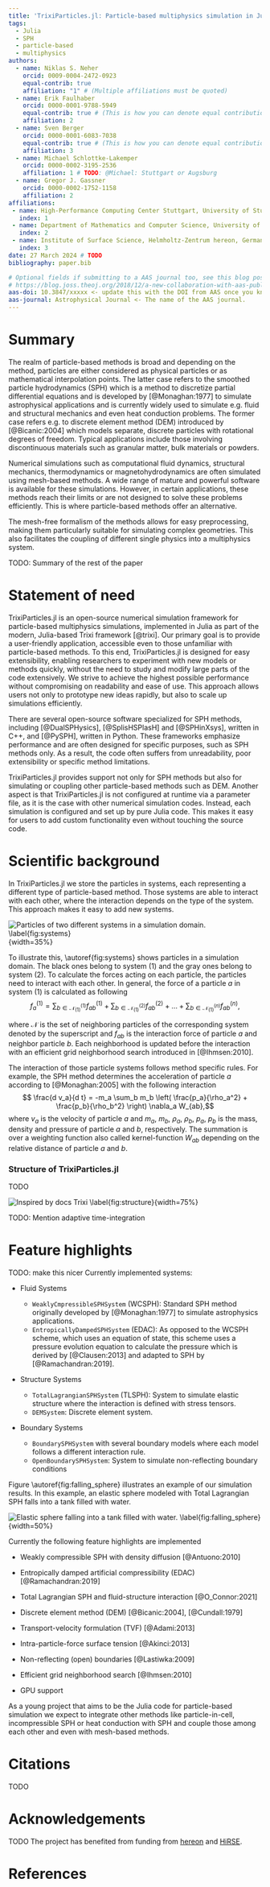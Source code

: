 ```yaml
---
title: 'TrixiParticles.jl: Particle-based multiphysics simulation in Julia'
tags:
  - Julia
  - SPH
  - particle-based
  - multiphysics
authors:
  - name: Niklas S. Neher
    orcid: 0009-0004-2472-0923
    equal-contrib: true
    affiliation: "1" # (Multiple affiliations must be quoted)
  - name: Erik Faulhaber
    orcid: 0000-0001-9788-5949
    equal-contrib: true # (This is how you can denote equal contributions between multiple authors)
    affiliation: 2
  - name: Sven Berger
    orcid: 0000-0001-6083-7038
    equal-contrib: true # (This is how you can denote equal contributions between multiple authors)
    affiliation: 3
  - name: Michael Schlottke-Lakemper
    orcid: 0000-0002-3195-2536
    affiliation: 1 # TODO: @Michael: Stuttgart or Augsburg
  - name: Gregor J. Gassner
    orcid: 0000-0002-1752-1158
    affiliation: 2
affiliations:
 - name: High-Performance Computing Center Stuttgart, University of Stuttgart, Germany
   index: 1
 - name: Department of Mathematics and Computer Science, University of Cologne, Germany
   index: 2
 - name: Institute of Surface Science, Helmholtz-Zentrum hereon, Germany
   index: 3
date: 27 March 2024 # TODO
bibliography: paper.bib

# Optional fields if submitting to a AAS journal too, see this blog post:
# https://blog.joss.theoj.org/2018/12/a-new-collaboration-with-aas-publishing
aas-doi: 10.3847/xxxxx <- update this with the DOI from AAS once you know it.
aas-journal: Astrophysical Journal <- The name of the AAS journal.
---
```


# Summary

The realm of particle-based methods is broad and depending on the method, particles are either considered as physical particles or as mathematical interpolation points.
The latter case refers to the smoothed particle hydrodynamics (SPH) which is a method to discretize partial differential equations and is developed by [@Monaghan:1977] to simulate astrophysical applications and is currently widely used to simulate e.g. fluid and structural mechanics and even heat conduction problems.
The former case refers e.g. to discrete element method (DEM) introduced by [@Bicanic:2004] which models separate, discrete particles with rotational degrees of freedom. Typical applications include those involving discontinuous materials such as granular matter, bulk materials or powders.

Numerical simulations such as computational fluid dynamics, structural mechanics, thermodynamics
or magnetohydrodynamics are often simulated using mesh-based methods. A wide range of
mature and powerful software is available for these simulations. However, in certain applications,
these methods reach their limits or are not designed to solve these problems efficiently.
This is where particle-based methods offer an alternative.

The mesh-free formalism of the methods allows for easy preprocessing, making them particularly
suitable for simulating complex geometries. This also facilitates the coupling of different single
physics into a multiphysics system.

TODO: Summary of the rest of the paper

# Statement of need

TrixiParticles.jl is an open-source numerical simulation framework for
particle-based multiphysics simulations, implemented in Julia as part of the modern,
Julia-based Trixi framework [@trixi].
Our primary goal is to provide a user-friendly application, accessible even to
those unfamiliar with particle-based methods. To this end, TrixiParticles.jl is designed
for easy extensibility, enabling researchers to experiment with new models or methods quickly,
without the need to study and modify large parts of the code extensively.
We strive to achieve the highest possible performance without compromising on readability
and ease of use. This approach allows users not only to prototype new ideas rapidly,
but also to scale up simulations efficiently.

There are several open-source software specialized for SPH methods, including [@DualSPHysics], [@SplisHSPlasH] and [@SPHinXsys],
written in C++, and  [@PySPH], written in Python. These frameworks emphasize performance and are often designed for specific purposes, such as SPH methods only.
As a result, the code often suffers from unreadability, poor extensibility or specific method limitations.

TrixiParticles.jl provides support not only for SPH methods but also for simulating or coupling other particle-based methods such as DEM.
Another aspect is that TrixiParticles.jl is not configured at runtime via a parameter file, as it is the case with other numerical simulation codes.
Instead, each simulation is configured and set up by pure Julia code.
This makes it easy for users to add custom functionality even without touching the source code.

# Scientific background

In TrixiParticles.jl we store the particles in systems, each representing a different type of particle-based method. Those systems are able to interact with each other, where the interaction depends on the type of the system. This approach makes it easy to add new systems.

![Particles of two different systems in a simulation domain. \label{fig:systems}](systems.png){width=35%}

To illustrate this, \autoref{fig:systems} shows particles in a simulation domain. The black ones belong to system $(1)$ and the gray ones belong to system $(2)$. To calculate the forces acting on each particle, the particles need to interact with each other.
In general, the force of a particle $a$ in system $(1)$ is calculated as following
$$ f_a^{(1)} = \sum_{b \in \mathcal{N}_{(1)}^{(1)}} f_{ab}^{(1)} + \sum_{b \in \mathcal{N}_{(1)}^{(2)}} f_{ab}^{(2)} + \dots + \sum_{b\in \mathcal{N}_{(1)}^{(n)}}f_{ab}^{(n)}, $$

where $\mathcal{N}$ is the set of neighboring particles of the corresponding system denoted by the superscript and $f_{ab}$ is the interaction force of particle $a$ and neighbor particle $b$. Each neighborhood is updated before the interaction with an efficient grid neighborhood search introduced in [@Ihmsen:2010].

The interaction of those particle systems follows method specific rules. For example, the SPH method determines the acceleration of particle $a$ according to [@Monaghan:2005] with the following interaction
$$ \frac{d v_a}{d t} = -m_a \sum_b m_b \left( \frac{p_a}{\rho_a^2} + \frac{p_b}{\rho_b^2} \right) \nabla_a W_{ab},$$
where $v_a$ is the velocity of particle $a$ and $m_a$, $m_b$, $\rho_a$, $\rho_b$, $p_a$, $p_b$ is the mass, density and pressure of particle $a$ and $b$, respectively. The summation is over a weighting function also called kernel-function $W_{ab}$ depending on the relative distance of particle $a$ and $b$.

### Structure of TrixiParticles.jl

TODO

![Inspired by [docs Trixi](https://trixi-framework.github.io/Trixi.jl/stable/overview/#overview-semidiscretizations) \label{fig:structure}](structure.png){width=75%}

TODO: Mention adaptive time-integration

# Feature highlights

TODO: make this nicer
Currently implemented systems:

* Fluid Systems
    + `WeaklyCmpressibleSPHSystem` (WCSPH): Standard SPH method originally developed by [@Monaghan:1977] to simulate astrophysics applications.
    + `EntropicallyDampedSPHSystem` (EDAC): As opposed to the WCSPH scheme, which uses an equation of state, this scheme uses a pressure evolution equation to calculate the pressure which is derived by [@Clausen:2013] and adapted to SPH by [@Ramachandran:2019].

* Structure Systems
    + `TotalLagrangianSPHSystem` (TLSPH): System to simulate elastic structure where the interaction is defined with stress tensors.
    + `DEMSystem`: Discrete element system.

* Boundary Systems
    + `BoundarySPHSystem` with several boundary models where each model follows a different interaction rule.
    + `OpenBoundarySPHSystem`: System to simulate non-reflecting boundary conditions

Figure \autoref{fig:falling_sphere} illustrates an example of our simulation results.
In this example, an elastic sphere modeled with Total Lagrangian SPH falls into a tank filled with water.

![Elastic sphere falling into a tank filled with water. \label{fig:falling_sphere}](falling_sphere_combined_nonstick_4k_178.png){width=50%}

Currently the following feature highlights are implemented

* Weakly compressible SPH with density diffusion [@Antuono:2010]

* Entropically damped artificial compressibility (EDAC) [@Ramachandran:2019]

* Total Lagrangian SPH and fluid-structure interaction [@O_Connor:2021]

* Discrete element method (DEM) [@Bicanic:2004], [@Cundall:1979]

* Transport-velocity formulation (TVF) [@Adami:2013]

* Intra-particle-force surface tension [@Akinci:2013]

* Non-reflecting (open) boundaries [@Lastiwka:2009]

* Efficient grid neighborhood search [@Ihmsen:2010]

* GPU support


As a young project that aims to be the Julia code for particle-based simulation we expect to integrate other methods
like particle-in-cell, incompressible SPH or heat conduction with SPH and couple those among each other and even with mesh-based methods.

# Citations

TODO

# Acknowledgements

TODO
The project has benefited from funding from [hereon](https://www.hereon.de/) and [HiRSE](https://www.helmholtz-hirse.de/).

# References
